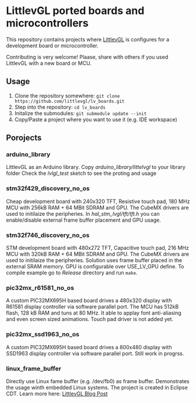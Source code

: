 # LittlevGL ported boards and microcontrollers

This repository contains projects where [LittlevGL](https://littlevgl.com) is configures for a development board or microcontroller. 

Contributing is very welcome! Plaase, share with others if you used LittlevGL with a new board or MCU.

## Usage
1. Clone the repository somewhere: `git clone https://github.com/littlevgl/lv_boards.git`
2. Step into the repository: `cd lv_boards`
3. Initalize the submodules: `git submodule update --init`
4. Copy/Paste a project where you want to use it (e.g. IDE workspace)

## Porojects

### arduino_library
LittlevGL as an Arduino library. 
Copy *arduino_library/littelvgl* to your library folder
Check the *lvlgl_test* sketch to see the proting and usage

### stm32f429_discovery_no_os
Cheap development board with 240x320 TFT, Resistive touch pad, 180 MHz MCU with 256kB RAM + 64 MBit SDRAM and GPU.
The CubeMX drivers are used to initilaize the peripheries. In *hal_stm_lvgl/tft/tft.h* you can enable/disable external frame buffer placement and GPU usage.

### stm32f746_discovery_no_os
STM development board with 480x272 TFT, Capacitive touch pad, 216 MHz MCU with 320kB RAM + 64 MBit SDRAM and GPU.
The CubeMX drivers are used to initilaize the peripheries. Solution uses frame buffer placed in the external SRAM memory. GPU is configurable over USE_LV_GPU define.
To compile example go to *Release* directory and run `make`.

### pic32mx_r61581_no_os
A custom PIC32MX695H based board drives a 480x320 display with R61581 display controller via software parallel port.
The MCU has 512kB flash, 128 kB RAM and tuns at 80 MHz. It able to applay font anti-aliasing and even screen sized animations. 
Touch pad driver is not added yet.


### pic32mx_ssd1963_no_os
A custom PIC32MX695H based board drives a 800x480 display with SSD1963 display controller via software parallel port.
Still work in progrss.

### linux_frame_buffer
Directly use Linux fame buffer (e.g. /dev/fb0) as frame buffer. Demonstrates the usage winth embedded Linux systems. The project is created in Eclipse CDT. Learn more here: [LittlevGL Blog Post](https://littlevgl.com/blog/23/embedded-gui-using-linux-frame-buffer-device-with-littlevgl)

